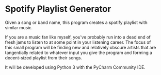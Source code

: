 # Spotify Playlist Generator

Given a song or band name, this program creates a spotify playlist with similar music.

If you are a music fan like myself, you've probably run into a dead end of fresh jams to listen to at some
point in your listening career. The focus of this small program will be finding new and relatively obscure
artists that are tangentially related to whatever input you give the program and forming a decent-sized
playlist from their songs.

It will be developed using Python 3 with the PyCharm Community IDE. 